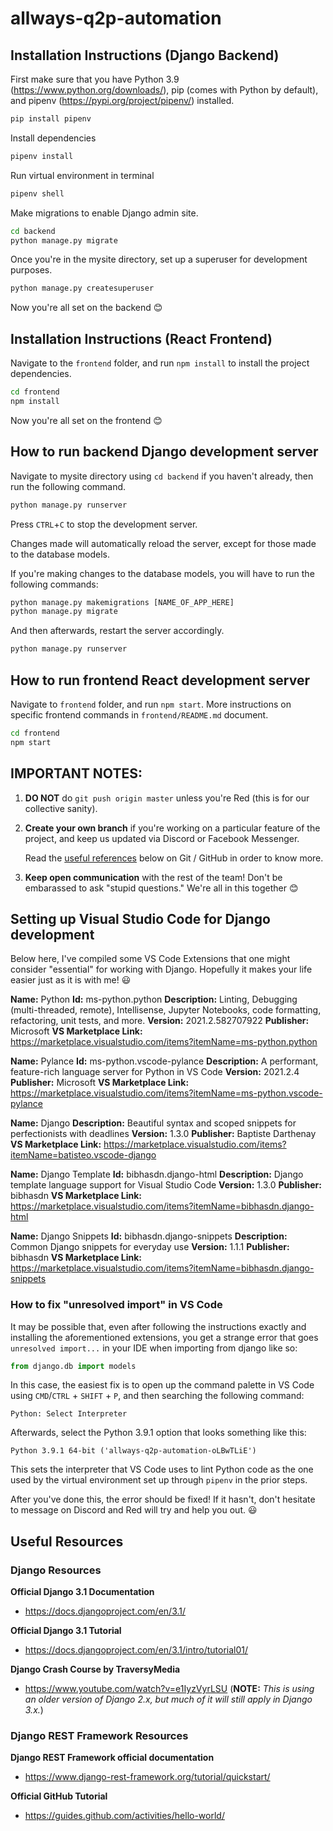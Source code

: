 # allways-q2p-automation

## Installation Instructions (Django Backend)

First make sure that you have Python 3.9 (https://www.python.org/downloads/), pip (comes with Python by default), and pipenv (https://pypi.org/project/pipenv/) installed.

```cmd
pip install pipenv
```

Install dependencies
```cmd
pipenv install
```

Run virtual environment in terminal
```cmd
pipenv shell
```

Make migrations to enable Django admin site.
```cmd
cd backend
python manage.py migrate
```

Once you're in the mysite directory, set up a superuser for development purposes.
```cmd
python manage.py createsuperuser
```

Now you're all set on the backend 😊

## Installation Instructions (React Frontend)

Navigate to the `frontend` folder, and run `npm install` to install the project dependencies.

```cmd
cd frontend
npm install
```

Now you're all set on the frontend 😊

## How to run backend Django development server
Navigate to mysite directory using `cd backend` if you haven't already, then run the following command.
```cmd
python manage.py runserver
```
Press `CTRL`+`C` to stop the development server.

Changes made will automatically reload the server, except for those made to the database models.

If you're making changes to the database models, you will have to run the following commands:
```cmd
python manage.py makemigrations [NAME_OF_APP_HERE]
python manage.py migrate
```

And then afterwards, restart the server accordingly.
```cmd
python manage.py runserver
```

## How to run frontend React development server

Navigate to `frontend` folder, and run `npm start`. More instructions on specific frontend commands in `frontend/README.md` document.

```cmd
cd frontend
npm start
```

## IMPORTANT NOTES:

1. **DO NOT** do `git push origin master` unless you're Red (this is for our collective sanity).

2. **Create your own branch** if you're working on a particular feature of the project, and keep us updated via Discord or Facebook Messenger.
   
    Read the [useful references](#useful-references) below on Git / GitHub in order to know more.
3. **Keep open communication** with the rest of the team! Don't be embarassed to ask "stupid questions." We're all in this together 😊   

## Setting up Visual Studio Code for Django development

Below here, I've compiled some VS Code Extensions that one might consider "essential" for working with Django. Hopefully it makes your life easier just as it is with me! 😃

**Name:** Python
**Id:** ms-python.python
**Description:** Linting, Debugging (multi-threaded, remote), Intellisense, Jupyter Notebooks, code formatting, refactoring, unit tests, and more.
**Version:** 2021.2.582707922
**Publisher:** Microsoft
**VS Marketplace Link:** https://marketplace.visualstudio.com/items?itemName=ms-python.python

**Name:** Pylance
**Id:** ms-python.vscode-pylance
**Description:** A performant, feature-rich language server for Python in VS Code
**Version:** 2021.2.4
**Publisher:** Microsoft
**VS Marketplace Link:** https://marketplace.visualstudio.com/items?itemName=ms-python.vscode-pylance

**Name:** Django
**Description:** Beautiful syntax and scoped snippets for perfectionists with deadlines
**Version:** 1.3.0
**Publisher:** Baptiste Darthenay
**VS Marketplace Link:** https://marketplace.visualstudio.com/items?itemName=batisteo.vscode-django

**Name:** Django Template
**Id:** bibhasdn.django-html
**Description:** Django template language support for Visual Studio Code
**Version:** 1.3.0
**Publisher:** bibhasdn
**VS Marketplace Link:** https://marketplace.visualstudio.com/items?itemName=bibhasdn.django-html

**Name:** Django Snippets
**Id:** bibhasdn.django-snippets
**Description:** Common Django snippets for everyday use
**Version:** 1.1.1
**Publisher:** bibhasdn
**VS Marketplace Link:** https://marketplace.visualstudio.com/items?itemName=bibhasdn.django-snippets

### How to fix "unresolved import" in VS Code

It may be possible that, even after following the instructions exactly and installing the aforementioned extensions, you get a strange error that goes `unresolved import...` in your IDE when importing from django like so:

```python
from django.db import models
```

In this case, the easiest fix is to open up the command palette in VS Code using `CMD`/`CTRL` + `SHIFT` + `P`, and then searching the following command:

`Python: Select Interpreter`

Afterwards, select the Python 3.9.1 option that looks something like this:

`Python 3.9.1 64-bit ('allways-q2p-automation-oLBwTLiE')`

This sets the interpreter that VS Code uses to lint Python code as the one used by the virtual environment set up through `pipenv` in the prior steps.

After you've done this, the error should be fixed! If it hasn't, don't hesitate to message on Discord and Red will try and help you out. 😃

## Useful Resources

### Django Resources

**Official Django 3.1 Documentation**
- https://docs.djangoproject.com/en/3.1/

**Official Django 3.1 Tutorial**
- https://docs.djangoproject.com/en/3.1/intro/tutorial01/

**Django Crash Course by TraversyMedia**
- https://www.youtube.com/watch?v=e1IyzVyrLSU
    (**NOTE:** *This is using an older version of Django 2.x, but much of it will still apply in Django 3.x.*)

### Django REST Framework Resources

**Django REST Framework official documentation** 
- https://www.django-rest-framework.org/tutorial/quickstart/

**Official GitHub Tutorial**
- https://guides.github.com/activities/hello-world/
